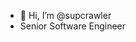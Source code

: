 - 👋 Hi, I’m @supcrawler
- Senior Software Engineer

<!---
supcrawler/supcrawler is a ✨ special ✨ repository because its `README.md` (this file) appears on your GitHub profile.
You can click the Preview link to take a look at your changes.
--->

